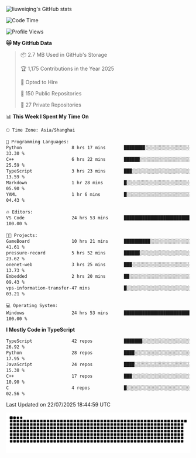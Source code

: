 ![liuweiqing's GitHub stats](https://github-readme-stats.vercel.app/api?username=14790897&show_icons=true&locale=cn&include_all_commits=true&count_private=true)

<!--START_SECTION:waka-->
![Code Time](http://img.shields.io/badge/Code%20Time-2%2C357%20hrs%2012%20mins-blue)

![Profile Views](http://img.shields.io/badge/Profile%20Views-6-blue)

**🐱 My GitHub Data** 

> 📦 2.7 MB Used in GitHub's Storage 
 > 
> 🏆 1,175 Contributions in the Year 2025
 > 
> 💼 Opted to Hire
 > 
> 📜 150 Public Repositories 
 > 
> 🔑 27 Private Repositories 
 > 
📊 **This Week I Spent My Time On** 

```text
🕑︎ Time Zone: Asia/Shanghai

💬 Programming Languages: 
Python                   8 hrs 17 mins       ████████░░░░░░░░░░░░░░░░░   33.30 % 
C++                      6 hrs 22 mins       ██████░░░░░░░░░░░░░░░░░░░   25.59 % 
TypeScript               3 hrs 23 mins       ███░░░░░░░░░░░░░░░░░░░░░░   13.59 % 
Markdown                 1 hr 28 mins        █░░░░░░░░░░░░░░░░░░░░░░░░   05.90 % 
YAML                     1 hr 6 mins         █░░░░░░░░░░░░░░░░░░░░░░░░   04.43 % 

🔥 Editors: 
VS Code                  24 hrs 53 mins      █████████████████████████   100.00 % 

🐱‍💻 Projects: 
GameBoard                10 hrs 21 mins      ██████████░░░░░░░░░░░░░░░   41.61 % 
pressure-record          5 hrs 52 mins       ██████░░░░░░░░░░░░░░░░░░░   23.62 % 
onenet-web               3 hrs 25 mins       ███░░░░░░░░░░░░░░░░░░░░░░   13.73 % 
Embedded                 2 hrs 20 mins       ██░░░░░░░░░░░░░░░░░░░░░░░   09.43 % 
vps-information-transfer-47 mins             █░░░░░░░░░░░░░░░░░░░░░░░░   03.21 % 

💻 Operating System: 
Windows                  24 hrs 53 mins      █████████████████████████   100.00 % 
```

**I Mostly Code in TypeScript** 

```text
TypeScript               42 repos            ███████░░░░░░░░░░░░░░░░░░   26.92 % 
Python                   28 repos            ████░░░░░░░░░░░░░░░░░░░░░   17.95 % 
JavaScript               24 repos            ████░░░░░░░░░░░░░░░░░░░░░   15.38 % 
C++                      17 repos            ███░░░░░░░░░░░░░░░░░░░░░░   10.90 % 
C                        4 repos             █░░░░░░░░░░░░░░░░░░░░░░░░   02.56 % 
```




 Last Updated on 22/07/2025 18:44:59 UTC
<!--END_SECTION:waka-->

<picture>
  <source media="(prefers-color-scheme: dark)" srcset="https://raw.githubusercontent.com/14790897/14790897/output/github-contribution-grid-snake-dark.svg" />
  <source media="(prefers-color-scheme: light)" srcset="https://raw.githubusercontent.com/14790897/14790897/output/github-contribution-grid-snake.svg" />
  <img alt="github-snake" src="https://raw.githubusercontent.com/14790897/14790897/output/github-contribution-grid-snake.svg" />
</picture>
